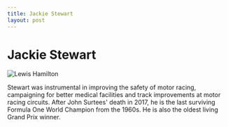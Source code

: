 ```yaml
---
title: Jackie Stewart
layout: post
---
```


# Jackie Stewart

![Lewis Hamilton](https://upload.wikimedia.org/wikipedia/commons/thumb/4/4b/Jackie_Stewart_at_the_2014_WEC_Silverstone_round.jpg/220px-Jackie_Stewart_at_the_2014_WEC_Silverstone_round.jpg)

Stewart was instrumental in improving the safety of motor racing, campaigning for better medical facilities and track improvements at motor racing circuits. After John Surtees' death in 2017, he is the last surviving Formula One World Champion from the 1960s. He is also the oldest living Grand Prix winner.


